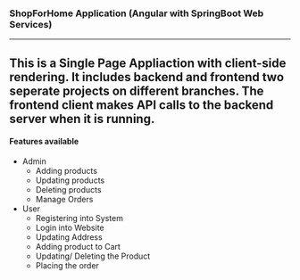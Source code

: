 ### ShopForHome Application (Angular with SpringBoot Web Services)
---------
This is a Single Page Appliaction with client-side rendering. It includes backend and frontend two seperate projects on different branches. The frontend client makes API calls to the backend server when it is running.
---------
#### Features available
* Admin
  * Adding products
  * Updating products
  * Deleting products
  * Manage Orders
* User
  * Registering into System
  * Login into Website
  * Updating Address
  * Adding product to Cart
  * Updating/ Deleting the Product
  * Placing the order
